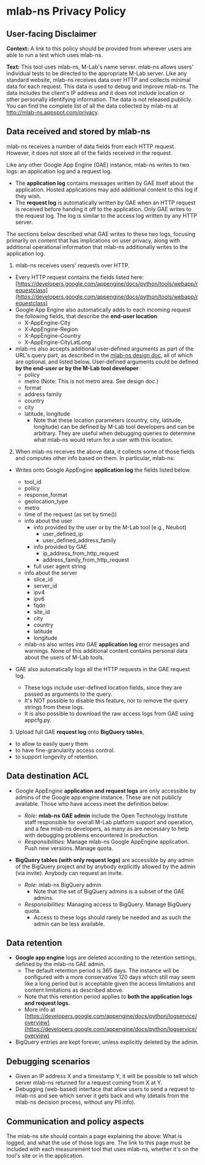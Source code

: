 # mlab-ns Privacy Policy

## User-facing Disclaimer

**Context:** A link to this policy should be provided from wherever users are able to run a test which uses mlab-ns.

**Text:** This tool uses mlab-ns, M-Lab's name server. mlab-ns allows users' individual tests to be directed to the appropriate M-Lab server. Like any standard website, mlab-ns receives data over HTTP and collects minimal data for each request. This data is used to debug and improve mlab-ns. The data includes the client's IP address and it does not include location or other personally identifying information. The data is not released publicly. You can find the complete list of all the data collected by mlab-ns at http://mlab-ns.appspot.com/privacy.

## Data received and stored by mlab-ns

mlab-ns receives a number of data fields from each HTTP request. However, it does not store all of the fields received in the request. 

Like any other Google App Engine (GAE) instance, mlab-ns writes to two logs: an application log and a request log.

* The **application log** contains messages written by GAE itself about the application. Hosted applications may add additional content to this log if they wish. 
* The **request log** is automatically written by GAE when an HTTP request is received before handing it off to the application. Only GAE writes to the request log. The log is similar to the access log written by any HTTP server.

The sections below described what GAE writes to these two logs, focusing primarily on content that has implications on user privacy, along with additional operational information that mlab-ns additionally writes to the application log.

1. mlab-ns receives users' requests over HTTP.

  * Every HTTP request contains the fields listed here: [https://developers.google.com/appengine/docs/python/tools/webapp/requestclass](https://developers.google.com/appengine/docs/python/tools/webapp/requestclass)
  * Google App Engine also automatically adds to each incoming request the following fields, that describe the **end-user location**.
    * X-AppEngine-City
    * X-AppEngine-Region
    * X-AppEngine-Country
    * X-AppEngine-CityLatLong
  * mlab-ns also accepts additional user-defined arguments as part of the URL's query part, as described in the [mlab-ns design doc](DESIGN_DOC.md), all of which are optional, and listed below. User-defined arguments could be defined **by the end-user or by the M-Lab tool developer**.
    * policy
    * metro (Note: This is not metro area. See design doc.)
    * format
    * address family
    * country
    * city
    * latitude, longitude
      * Note that these location parameters (country, city, latitude, longitude) can be defined by M-Lab tool developers and can be arbitrary. They are useful when debugging queries to determine what mlab-ns would return for a user with this location.

2. When mlab-ns receives the above data, it collects some of those fields and computes other info based on them. In particular, mlab-ns:

  * Writes onto Google AppEngine **application log** the fields listed below.
    * tool_id
    * policy
    * response_format
    * geolocation_type
    * metro
    * time of the request (as set by time())
    * info about the user
      * info provided by the user or by the M-Lab tool (e.g., Neubot)
        * user_defined_ip
        * user_defined_address_family
      * info provided by GAE
        * ip_address_from_http_request
        * address_family_from_http_request
      * full user agent string
    * info about the server
      * slice_id
      * server_id
      * ipv4
      * ipv6
      * fqdn
      * site_id
      * city
      * country
      * latitude
      * longitude
    * mlab-ns also writes into GAE **application log** error messages and warnings. None of this additional content contains personal data about the users of M-Lab tools. 

  * GAE also automatically logs all the HTTP requests in the GAE request log.
    * These logs include user-defined location fields, since they are passed as arguments to the query.
    * It's NOT possible to disable this feature, nor to remove the query strings from these logs.
    * It is also possible to download the raw access logs from GAE using appcfg.py.

3. Upload full GAE **request log** onto **BigQuery tables**,  

  * to allow to easily query them 
  * to have fine-granularity access control. 
  * to support longevity of retention.

## Data destination ACL

  * Google AppEngine **application and request logs** are only accessible by admins of the Google app engine instance. These are not publicly available. Those who have access meet the definition below:
    * _Role:_ **mlab-ns GAE admin** include the Open Technology Institute staff responsible for overall M-Lab platform support and operation, and a few mlab-ns developers, as many as are necessary to help with debugging problems encountered in production.
    * _Responsibilities:_ Manage mlab-ns Google AppEngine application. Push new versions. Manage quota.

  * **BigQuery tables (with only request logs)** are accessible by any admin of the BigQuery project and by anybody explicitly allowed by the admin (via invite). Anybody can request an invite.
    * _Role:_ mlab-ns BigQuery admin
      * Note that the set of BigQuery admins is a subset of the GAE admins. 
    * _Responsibilities:_ Managing access to BigQuery. Manage BigQuery quota.
      * Access to these logs should rarely be needed and as such the admin can be less available. 

## Data retention
  
  * **Google app engine** logs are deleted according to the retention settings, defined by the mlab-ns GAE admin.
    * The default retention period is 365 days. The instance will be configured with a more conservative 120 days which still may seem like a long period but is acceptable given the access limitations and content limitations as described above.
    * Note that this retention period applies to **both the application logs and request logs.**
    * More info at [https://developers.google.com/appengine/docs/python/logservice/overview](https://developers.google.com/appengine/docs/python/logservice/overview)
  * BigQuery entries are kept forever, unless explicitly deleted by the admin.

## Debugging scenarios

  * Given an IP address X and a timestamp Y, it will be possible to tell which server mlab-ns returned for a request coming from X at Y.
  * Debugging (web-based) interface that allow users to send a request to mlab-ns and see which server it gets back and why (details from the mlab-ns decision process, without any PII info).

## Communication and policy aspects

The mlab-ns site should contain a page explaining the above: What is logged, and what the use of those logs are. The link to this page must be included with each measurement tool that uses mlab-ns, whether it's on the tool's site or in the application.
